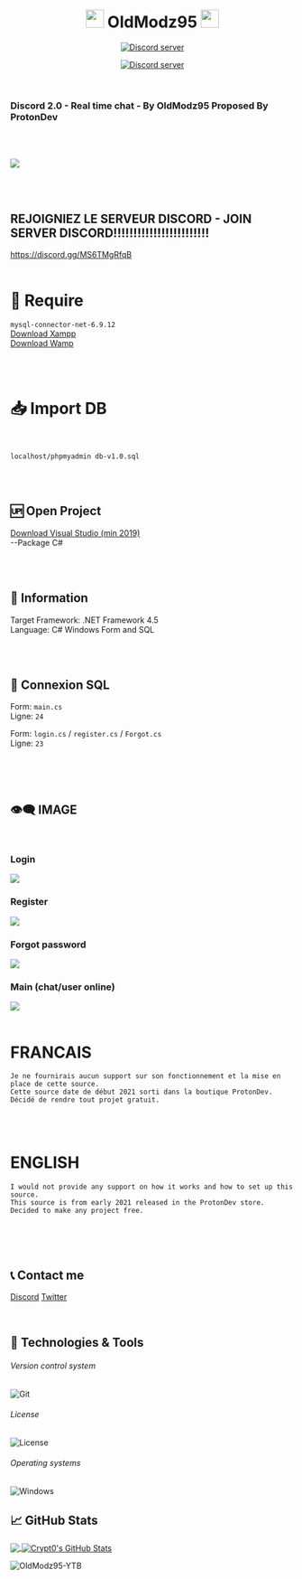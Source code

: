 <h1 align="center">
<img src="https://raw.githubusercontent.com/OldModz95-YTB/OldModz95-YTB/main/hi.gif" height="32" />
OldModz95
<img src="https://raw.githubusercontent.com/OldModz95-YTB/OldModz95-YTB/main/hi.gif" height="32" />
</h1>
<p align="center">
  <a href="https://discord.gg/MS6TMgRfqB"><img src="https://discordapp.com/api/guilds/902292316033802310/widget.png?style=banner2" alt="Discord server"></a>
</p>
<p align="center">
  <a href="https://discord.gg/M3sTyHtcK4"><img src="https://discordapp.com/api/guilds/705278191404843051/widget.png?style=banner2" alt="Discord server"></a>
</p>

<br>

### Discord 2.0 - Real time chat -  By OldModz95 Proposed By ProtonDev
<br><br>

<img src="./img/fondminia.png">

<br><br>

## REJOIGNIEZ LE SERVEUR DISCORD - JOIN SERVER DISCORD!!!!!!!!!!!!!!!!!!!!!!!!

https://discord.gg/MS6TMgRfqB
<br><br>

# 📝 Require
`mysql-connector-net-6.9.12`<br>
[Download Xampp](https://www.apachefriends.org/fr/index.html)<br>
[Download Wamp](https://www.wampserver.com/)

<br><br>

# 📥 Import DB

<br>

`localhost/phpmyadmin db-v1.0.sql`

<br>
<br>

## 🆙 Open Project

[Download Visual Studio (min 2019)](https://visualstudio.microsoft.com/fr/downloads/)<br>
--Package C#

<br><br>

## 🔧 Information

Target Framework: .NET Framework 4.5<br>
Language: C# Windows Form and SQL<br>

<br><br>

## 🔔 Connexion SQL

Form: `main.cs`<br>
Ligne: `24`<br>

Form: `login.cs` / `register.cs` / `Forgot.cs`<br>
Ligne: `23`

<br>
<br>

<br>

## 👁‍🗨 IMAGE

<br>

### Login
<img src="./img/login.png">
<br>

### Register
<img src="./img/register.png">
<br>

### Forgot password
<img src="./img/mdp.png">
<br>

### Main (chat/user online)
<img src="./img/main.png">
<br>
<br>

# FRANCAIS
```
Je ne fournirais aucun support sur son fonctionnement et la mise en place de cette source.
Cette source date de début 2021 sorti dans la boutique ProtonDev.
Décidé de rendre tout projet gratuit.
```

<br>
<br>

# ENGLISH
```
I would not provide any support on how it works and how to set up this source.
This source is from early 2021 released in the ProtonDev store.
Decided to make any project free.
```

<br>
<br><br>



## 📞 Contact me

[Discord](https://www.discord.gg/MS6TMgRfqB)
[Twitter](https://twitter.com/oldmodz95)
<br>

<br />

## 🔧 Technologies & Tools


###### Version control system

![Git](https://img.shields.io/badge/-Git-000000?style=flat&logo=Git&logoColor=F05032)

###### License

![License](https://img.shields.io/github/license/OldModz95-YTB/UnityRP-DarkWeb-BotDiscord)

###### Operating systems

![Windows](https://img.shields.io/badge/-Windows-000000?style=flat&logo=Windows&logoColor=FCC624)


## &#x1f4c8; GitHub Stats

<a href="https://github.com/OldModz95-YTB">
  <img align="center" src="https://github-readme-stats.vercel.app/api/top-langs/?username=OldModz95-YTB&hide=java,html&title_color=ffffff&text_color=c9cacc&icon_color=2bbc8a&bg_color=1d1f21" />
</>
<a href="https://github.com/OldModz95-YTB">
  <img align="center" src="https://github-readme-stats.vercel.app/api?username=OldModz95-YTB&show_icons=true&line_height=27&count_private=true&title_color=ffffff&text_color=c9cacc&icon_color=ffff00&bg_color=1d1f21" alt="Crypt0's GitHub Stats" />
</a>

<p align="left"> <img src="https://komarev.com/ghpvc/?username=OldModz95-YTB" alt="OldModz95-YTB" /> </p>
